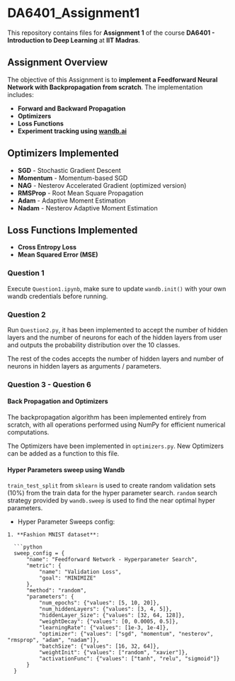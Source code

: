 # DA6401_Assignment1  

This repository contains files for **Assignment 1** of the course **DA6401 - Introduction to Deep Learning** at **IIT Madras**.  

## Assignment Overview  
The objective of this Assignment is to **implement a Feedforward Neural Network with Backpropagation from scratch**. The implementation includes:  

- **Forward and Backward Propagation**  
- **Optimizers**  
- **Loss Functions**   
- **Experiment tracking using [wandb.ai](https://wandb.ai/)** 

## Optimizers Implemented  

- **SGD** - Stochastic Gradient Descent  
- **Momentum** - Momentum-based SGD  
- **NAG** - Nesterov Accelerated Gradient (optimized version)  
- **RMSProp** - Root Mean Square Propagation  
- **Adam** - Adaptive Moment Estimation  
- **Nadam** - Nesterov Adaptive Moment Estimation  

## Loss Functions Implemented  

- **Cross Entropy Loss**  
- **Mean Squared Error (MSE)**

### Question 1
Execute `Question1.ipynb`, make sure to update `wandb.init()` with your own wandb credentials before running.

### Question 2
Run `Question2.py`, it has been implemented to accept the number of hidden layers and the number of neurons for each of the hidden layers from user and outputs the probability distribution over the 10 classes.

The rest of the codes accepts the number of hidden layers and number of neurons in hidden layers as arguments / parameters. 

### Question 3 - Question 6
#### Back Propagation and Optimizers
  The backpropagation algorithm has been implemented entirely from scratch, with all operations performed using NumPy for efficient numerical computations.
  
  The Optimizers have been implemented in `optimizers.py`. New Optimizers can be added as a function to this file.

#### Hyper Parameters sweep using Wandb
  `train_test_split` from `sklearn` is used to create random validation sets (10%) from the train data for the hyper parameter search.
  `random` search strategy provided by `wandb.sweep` is used to find the near optimal hyper parameters.
   - Hyper Parameter Sweeps config:
     
    1. **Fashion MNIST dataset**:
            
      ```python
      sweep_config = {
          "name": "Feedforward Network - Hyperparameter Search",
          "metric": {
              "name": "Validation Loss",
              "goal": "MINIMIZE"
          },
          "method": "random",
          "parameters": {
              "num_epochs": {"values": [5, 10, 20]},
              "num_hiddenLayers": {"values": [3, 4, 5]},
              "hiddenLayer_Size": {"values": [32, 64, 128]},
              "weightDecay": {"values": [0, 0.0005, 0.5]},
              "learningRate": {"values": [1e-3, 1e-4]},
              "optimizer": {"values": ["sgd", "momentum", "nesterov", "rmsprop", "adam", "nadam"]},
              "batchSize": {"values": [16, 32, 64]},
              "weightInit": {"values": ["random", "xavier"]},
              "activationFunc": {"values": ["tanh", "relu", "sigmoid"]}
          }
      }
